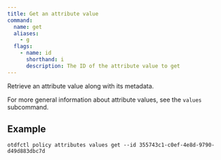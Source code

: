 ```yaml
---
title: Get an attribute value
command:
  name: get
  aliases:
    - g
  flags:
    - name: id
      shorthand: i
      description: The ID of the attribute value to get
---
```


Retrieve an attribute value along with its metadata.

For more general information about attribute values, see the `values` subcommand.

## Example

```shell
otdfctl policy attributes values get --id 355743c1-c0ef-4e8d-9790-d49d883dbc7d
```

